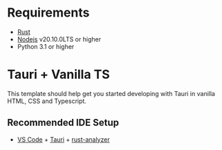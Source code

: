 # Requirements
- [Rust](https://www.rust-lang.org/tools/install)
- [Nodejs](https://nodejs.org/en) v20.10.0LTS or higher
- Python 3.1 or higher
# Tauri + Vanilla TS
This template should help get you started developing with Tauri in vanilla HTML, CSS and Typescript.
## Recommended IDE Setup
- [VS Code](https://code.visualstudio.com/) + [Tauri](https://marketplace.visualstudio.com/items?itemName=tauri-apps.tauri-vscode) + [rust-analyzer](https://marketplace.visualstudio.com/items?itemName=rust-lang.rust-analyzer)
